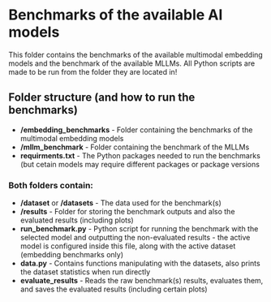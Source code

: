 # Benchmarks of the available AI models

This folder contains the benchmarks of the available multimodal embedding models and the benchmark of the available MLLMs. All Python scripts are made to be run from the folder they are located in!

## Folder structure (and how to run the benchmarks)

* **/embedding_benchmarks** - Folder containing the benchmarks of the multimodal embedding models
* **/mllm_benchmark** - Folder containing the benchmark of the MLLMs
* **requirments.txt** - The Python packages needed to run the benchmarks (but cetain models may require different packages or package versions

### Both folders contain:

* **/dataset** or **/datasets** - The data used for the benchmark(s)
* **/results** - Folder for storing the benchmark outputs and also the evaluated results (including plots)
* **run_benchmark.py** - Python script for running the benchmark with the selected model and outputting the non-evaluated results - the active model is configured inside this file, along with the active dataset (embedding benchmarks only)
* **data.py** - Contains functions manipulating with the datasets, also prints the dataset statistics when run directly
* **evaluate_results** - Reads the raw benchmark(s) results, evaluates them, and saves the evaluated results (including certain plots)
